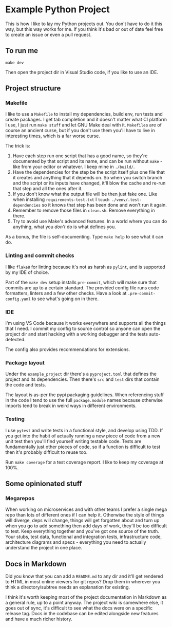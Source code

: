 # Example Python Project

This is how I like to lay my Python projects out. You don't have to do it
this way, but this way works for me. If you think it's bad or out of date
feel free to create an issue or even a pull request.

## To run me

    make dev

Then open the project dir in Visual Studio code, if you like to use an IDE.

## Project structure

### Makefile

I like to use a `Makefile` to install my dependencies, build env, run tests
and create packages. I get tab completion and it doesn't matter what CI
platform I use, I just run `make stuff` and let GNU Make deal with it.
`Makefile`s are of course an ancient curse, but if you don't use them you'll
have to live in interesting times, which is a far worse curse.

The trick is:

1. Have each step run one script that has a good name, so they're documented
   by that script and its name, and can be run without `make` - like from
   your editor or whatever. I keep mine in `./build/`.
2. Have the dependencies for the step be the script itself plus one file
   that it creates and anything that it depends on. So when you switch branch
   and the script or its inputs have changed, it'll blow the cache and re-run
   that step and all the ones after it.
3. If you don't know what the output file will be then just fake one. Like
   when installing `requirements-test.txt` I `touch ./venv/.test-dependencies`
   so it knows that step has been done and won't run it again.
4. Remember to remove those files in `clean.sh`. Remove everything in there.
5. Try to avoid use Make's advanced features. In a world where you can do
   anything, what you *don't* do is what defines you.

As a bonus, the file is self-documenting. Type `make help` to see what it can
do.

### Linting and commit checks

I like `flake8` for linting because it's not as harsh as `pylint`, and is
supported by my IDE of choice.

Part of the `make dev` setup installs `pre-commit`, which will make sure that
commits are up to a certain standard. The provided config file runs code
formatters, linters and a few other checks. Have a look at
`.pre-commit-config.yaml` to see what's going on in there.

### IDE

I'm using VS Code because it works everywhere and supports all the things that
I need. I commit my config to source control so anyone can open the project dir
and start hacking with a working debugger and the tests auto-detected.

The config also provides recommendations for extensions.

### Package layout

Under the `example_project` dir there's a `pyproject.toml` that defines the
project and its dependencies. Then there's `src` and `test` dirs that contain
the code and tests.

The layout is as-per the pypi packaging guidelines. When referencing stuff in
the code I tend to use the full `package.module` names because otherwise imports
tend to break in weird ways in different environments.

### Testing

I use `pytest` and write tests in a functional style, and develop using TDD.
If you get into the habit of actually running a new piece of code from a new
unit test then you'll find yourself writing testable code. Tests are
fundamentally just other pieces of code, so if a function is difficult to test
then it's probably difficult to reuse too.

Run `make coverage` for a test coverage report. I like to keep my coverage at
100%.

## Some opinionated stuff

### Megarepos

When working on microservices and with other teams I prefer a single mega repo
than lots of different ones if I can help it. Otherwise the style of things
will diverge, deps will change, things will get forgotten about and turn up
when you go to add something then add days of work, they'll be too difficult to
test. Keep everything together and you've got one source of the truth. Your
stubs, test data, functional and integration tests, infrastructure code,
architecture diagrams and specs - everything you need to actually understand
the project in one place.

## Docs in Markdown

Did you know that you can add a `README.md` to any dir and it'll get rendered
to HTML in most online viewers for git repos? Drop them in wherever you think
a directory/subtree needs an explanation for existing.

I think it's worth keeping most of the project documentation in Markdown as a
general rule, up to a point anyway. The project wiki is somewhere else, it goes
out of sync, it's difficult to see what the docs were on a specific release
tag. Docs in the codebase can be edited alongside new features and have a much
richer history.
